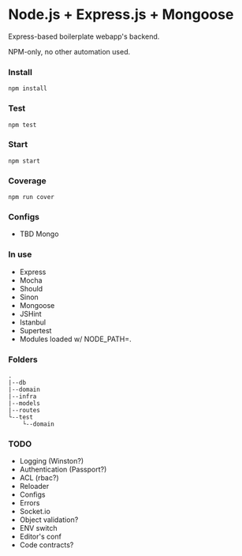 # Node.js + Express.js + Mongoose

Express-based boilerplate webapp's backend.

NPM-only, no other automation used.

### Install

`npm install`

### Test

`npm test`

### Start

`npm start`

### Coverage

`npm run cover`

### Configs
- TBD Mongo

### In use
- Express
- Mocha
- Should
- Sinon
- Mongoose
- JSHint
- Istanbul
- Supertest
- Modules loaded w/ NODE_PATH=.

### Folders
```
.
|--db
|--domain
|--infra
|--models
|--routes
└--test
    └--domain
```

### TODO
- Logging (Winston?)
- Authentication (Passport?)
- ACL (rbac?)
- Reloader
- Configs
- Errors
- Socket.io
- Object validation?
- ENV switch
- Editor's conf
- Code contracts?
